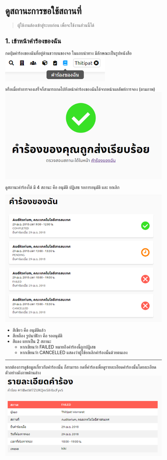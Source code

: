# ดูสถานะการขอใช้สถานที่

> ผู้ใช้งานต้องเข้าสู่ระบบก่อน เพื่อจะใช้งานส่วนนี้ได้

## 1. เข้าหน้าคำร้องของฉัน

กดปุ่มคำร้องของฉันที่อยู่ด้านขวาบนของจอ ในแถบนำทาง มีลักษณะเป็นรูปหนังสือ
![](../man-img/03.request-status/my-request-button.png)<br/>

หรือเมื่อทำการจองเสร็จก็สามารถกดไปยังหน้าคำร้องของฉันได้จากหน้าผลลัพท์การจอง (ตามภาพ)
![](../man-img/02.request-space/is-send.png)

ดูสถานะคำร้องได้ มี 4 สถานะ คือ อนุมัติ ปฏิเสธ รอการอนุมัติ และ ยกเลิก

![](../man-img/03.request-status/my-request.png)

-   สีเขียว คือ อนุมัติแล้ว<br/>
-   สีเหลือง รูปนาฬิกา คือ รออนุมัติ<br/>
-   สีแดง แยกเป็น 2 สถานะ
    -   หากเขียนว่า FAILED หมายถึงคำร้องนี้ถูกปฏิเสธ
    -   หากเขียนว่า CANCELLED แสดงว่าผู้ใช้ยกเลิกคำร้องนั้นด้วยตนเอง

---

หากต้องการดูข้อมูลเกี่ยวกับคำร้องนั้น ก็สามารถ กดที่คำร้องเพื่อดูรายละเอียดคำร้องนั้นโดยละเอียด ตัวอย่างดังภาพด้านล่าง<br/>
![](../man-img/03.request-status/request-detail.png)
